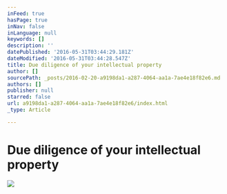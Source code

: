 ```yaml
---
inFeed: true
hasPage: true
inNav: false
inLanguage: null
keywords: []
description: ''
datePublished: '2016-05-31T03:44:29.181Z'
dateModified: '2016-05-31T03:44:28.547Z'
title: Due diligence of your intellectual property
author: []
sourcePath: _posts/2016-02-20-a9198da1-a287-4064-aa1a-7ae4e18f82e6.md
authors: []
publisher: null
starred: false
url: a9198da1-a287-4064-aa1a-7ae4e18f82e6/index.html
_type: Article

---
```

# Due diligence of your intellectual property
![](https://the-grid-user-content.s3-us-west-2.amazonaws.com/f02717f8-868b-4038-883d-5f2620368de6.jpg)